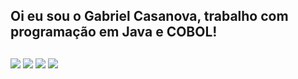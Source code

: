 ## Oi eu sou o Gabriel Casanova, trabalho com programação em Java e COBOL!
<div align="center">
  <a href="https://github.com/NHouse328">
<!--   <img height="180em" src="https://github-readme-stats.vercel.app/api?username=NHouse328&show_icons=true&theme=dark&include_all_commits=true&count_private=true"/>
  <img height="180em" src="https://github-readme-stats.vercel.app/api/top-langs/?username=NHouse328&layout=compact&langs_count=7&theme=dark"/> -->
</div>

  
  ##
 
<div> 
  <a href="https://instagram.com/_casanovaga" target="_blank"><img src="https://img.shields.io/badge/-Instagram-%23E4405F?style=for-the-badge&logo=instagram&logoColor=white" target="_blank"></a>
 	<a href="https://www.twitch.tv/nhouse328" target="_blank"><img src="https://img.shields.io/badge/Twitch-9146FF?style=for-the-badge&logo=twitch&logoColor=white" target="_blank"></a>
  <a href = "mailto:gabrielcasanova328@gmail.com"><img src="https://img.shields.io/badge/-Gmail-%23333?style=for-the-badge&logo=gmail&logoColor=white" target="_blank"></a>
  <a href="https://www.linkedin.com/in/gabriel-casanova-b2653717a/" target="_blank"><img src="https://img.shields.io/badge/-LinkedIn-%230077B5?style=for-the-badge&logo=linkedin&logoColor=white" target="_blank"></a> 
 
 
</div>
